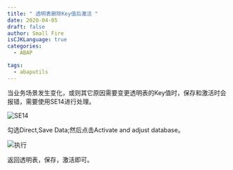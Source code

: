 ```yaml
---
title: " 透明表删除Key值后激活 "
date: 2020-04-05
draft: false
author: Small Fire
isCJKLanguage: true
categories: 
  - ABAP

tags: 
  - abaputils
---
```




​	当业务场景发生变化，或则其它原因需要变更透明表的Key值时，保存和激活时会报错，需要使用SE14进行处理。

![SE14](/images/ABAP/ABAP_SE14_1.png)

勾选Direct,Save Data;然后点击Activate and adjust database。

![执行](/images/ABAP/ABAP_SE14_2.png)

返回透明表，保存，激活即可。
